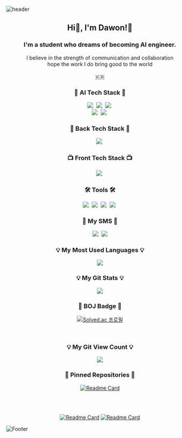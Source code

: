 <!--
### Hi there 👋


**leadawon/leadawon** is a ✨ _special_ ✨ repository because its `README.md` (this file) appears on your GitHub profile.

Here are some ideas to get you started:

- 🔭 I’m currently working on ...
- 🌱 I’m currently learning ...
- 👯 I’m looking to collaborate on ...
- 🤔 I’m looking for help with ...
- 💬 Ask me about ...
- 📫 How to reach me: ...
- 😄 Pronouns: ...
- ⚡ Fun fact: ...
-->





![header](https://capsule-render.vercel.app/api?type=waving&color=auto&height=200&section=header&text=HelloWorld!%20🥳&fontSize=50&animation=twinkling)

<h2 align="center"> Hi👋, I'm Dawon!🤗</h2>
<h3 align="center">I'm a student who dreams of becoming AI engineer.</h3>
<p align="center">
  I believe in the strength of communication and collaboration<br/>
  hope the work I do bring good to the world<br/><br/>
  🇰🇷
</p>

<h3 align="center">🍳 AI Tech Stack 🍳</h3>
<p align="center">
  <img src="https://img.shields.io/badge/PyTorch-EE4C2C?style=flat&logo=PyTorch&logoColor=white"/></a>&nbsp 
  <img src="https://img.shields.io/badge/NumPy-013243?style=flat&logo=NumPy&logoColor=white"/></a>&nbsp 
  <img src="https://img.shields.io/badge/pandas-150458?style=flat&logo=pandas&logoColor=white"/></a>&nbsp 
  <br>
  <img src="https://img.shields.io/badge/Python-005571?style=flat&logo=Python&logoColor=white"/></a>&nbsp
  <img src="https://img.shields.io/badge/Jupyter Notebook-F37626?style=flat&logo=Jupyter&logoColor=white"/></a>&nbsp
</p>
<!--
<h3 align="center">💽 DataBase Tech Stack 💽</h3>
-->
<p align="center">
<!--
  <img src="https://img.shields.io/badge/MySql-E6B91E?style=flat&logo=MySql&logoColor=white"/></a>&nbsp
  <img src="https://img.shields.io/badge/Maria-00599C?style=flat&logo=mariadb&logoColor=white"/></a>&nbsp
  <img src="https://img.shields.io/badge/MongoDB-3766AB?style=flat&logo=mongodb&logoColor=white"/></a>&nbsp
  <img src="https://img.shields.io/badge/Sequelize-A8B9CC?style=flat&logo=Sequelize&logoColor=white"/></a>&nbsp 
-->
</p>
  
<h3 align="center">📎 Back Tech Stack 📎</h3>
<p align="center">
  <img src="https://img.shields.io/badge/Django-092E20?style=flat&logo=Django&logoColor=white"/></a>&nbsp
  <!--
  <img src="https://img.shields.io/badge/aws-333664?style=flat&logo=amazon-aws&logoColor=white"/></a>&nbsp
  -->
</p>
    
<h3 align="center">📺 Front Tech Stack 📺</h3>
<p align="center">
  <img src="https://img.shields.io/badge/Bootstrap-7952B3?style=flat&logo=Bootstrap3&logoColor=white"/></a>&nbsp
  <!--
  <img src="https://img.shields.io/badge/ejs-00599C?style=fla&logo=AzurePipelines&logoColor=white"/></a>&nbsp
  <img src="https://img.shields.io/badge/HTML-00599C?style=flat&logo=html5&logoColor=white"/></a>&nbsp
  <img src="https://img.shields.io/badge/Flutter-ffb13b?style=flat&logo=Flutter&logoColor=white"/></a>&nbsp 
  <img src="https://img.shields.io/badge/React-005571?style=flat&logo=React&logoColor=white"/></a>&nbsp
  -->
</p>
    
<h3 align="center">🛠 Tools 🛠</h3>
<p align="center">
  <img src="https://img.shields.io/badge/Pycharm-11B48A?style=flat&logo=Pycharm&logoColor=white"/></a>&nbsp
  <img src="https://img.shields.io/badge/Visual Studio Code-007ACC?style=flat-square&logo=visualstudiocode&logoColor=white"/></a>&nbsp
  <img src="https://img.shields.io/badge/GitHub-333664?style=flat&logo=GitHub&logoColor=white"/></a>&nbsp
  <img src="https://img.shields.io/badge/Google Colab-F9AB00?style=flat&logo=Google Colab&logoColor=white"/></a>&nbsp

</p>

<h3 align="center"> 🌈 My SMS 🌈 </h3>
<p align="center">
<!--
  <a href="https://velog.io/@easyhwan"><img src="https://img.shields.io/badge/Blog-11B48A?         style=flat&logo=Vimeo&logoColor=white&link=https://velog.io/@easyhwan"/></a>&nbsp
-->
  <a href="https://www.instagram.com/leadawon/"><img src="https://img.shields.io/badge/Instagram-E4405F?style=flat&logo=Instagram&logoColor=white&link=https://www.instagram.com/easyhawn/"/></a>&nbsp
  <a href="mailto:dawon337@gmail.com"><img src="https://img.shields.io/badge/Gmail-EA4335?style=flat&logo=Gmail&logoColor=white&link=easyhwan97@gmail.com"/></a>

</p>
<h3 align="center">💡 My Most Used Languages 💡</h3>
<p align="center">
  <a href="https://github.com/leadawon">
    <img align="center" src="https://github-readme-stats.vercel.app/api/top-langs/?username=leadawon&layout=compact&show_icons=true&show_owner=ture&hide_title=true&theme=nord&hide=Objective%2DC,c,scss,shell,ruby,dart,swift" />
  </a>
</p>
<h3 align="center">💡 My Git Stats 💡</h3>
<p align="center">
  <a href="https://github.com/leadawon">
    <img align="center" src="https://github-readme-stats.vercel.app/api?username=leadawon&bg_color=30,e96443,904e95&title_color=fff&text_color=fff" />
  </a>
</p>

<!--
<h3 align="center">🌈 Current page design story 🌈</h3>
<div align="center" style="text-align:center">

  [![Velog's GitHub stats](https://velog-readme-stats.vercel.app/api?name=easyhwan&tag=readme&color=dark)](https://velog.io/@easyhwan/GitHub-%EB%82%98%EC%9D%98-%EA%B9%83%ED%97%88%EB%B8%8C-%EB%8C%80%EB%AC%B8-%EA%BE%B8%EB%AF%B8%EA%B8%B0)
  
</div>
-->



<h3 align="center">🌈 BOJ Badge 🌈</h3>

<div align="center" style="text-align:center">

[![Solved.ac 프로필](http://mazassumnida.wtf/api/v2/generate_badge?boj=bestdawon&cache=c)](https://solved.ac/profile/bestdawon)

</div>





<br>
<h3 align="center">💡 My Git View Count 💡</h3>



<div align="center">
<p align="center">


<!-- Blog View Count -->
<a href="https://hits.seeyoufarm.com"><img src="https://hits.seeyoufarm.com/api/count/incr/badge.svg?url=https%3A%2F%2Fgithub.com%2Fleadawon&count_bg=%2379C83D&title_bg=%23555555&icon=&icon_color=%23E7E7E7&title=hits&edge_flat=false"/></a>
<!-- Git View Count -->





</p>
</div>

<h3 align="center">🌈 Pinned Repositories 🌈</h3>

<div align = "center">

[![Readme Card](https://github-readme-stats.vercel.app/api/pin/?username=leadawon&repo=Problem_Solving)](https://github.com/leadawon/Problem_Solving)

<br>





<br>

[![Readme Card](https://github-readme-stats.vercel.app/api/pin/?username=leadawon&repo=text_classification_yelp)](https://github.com/leadawon/text_classification_yelp)
[![Readme Card](https://github-readme-stats.vercel.app/api/pin/?username=leadawon&repo=machine_reading_comprehension_kor)](https://github.com/leadawon/machine_reading_comprehension_kor)

</div>

<div align = "center">



</div>

![Footer](https://capsule-render.vercel.app/api?type=waving&color=auto&height=100&section=footer)
